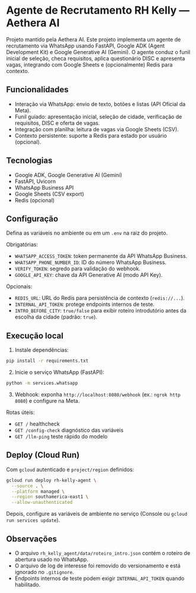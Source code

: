 # Agente de Recrutamento RH Kelly — Aethera AI

Projeto mantido pela Aethera AI. Este projeto implementa um agente de recrutamento via WhatsApp usando FastAPI, Google ADK (Agent Development Kit) e Google Generative AI (Gemini). O agente conduz o funil inicial de seleção, checa requisitos, aplica questionário DISC e apresenta vagas, integrando com Google Sheets e (opcionalmente) Redis para contexto.

## Funcionalidades

- Interação via WhatsApp: envio de texto, botões e listas (API Oficial da Meta).
- Funil guiado: apresentação inicial, seleção de cidade, verificação de requisitos, DISC e oferta de vagas.
- Integração com planilha: leitura de vagas via Google Sheets (CSV).
- Contexto persistente: suporte a Redis para estado por usuário (opcional).

## Tecnologias

- Google ADK, Google Generative AI (Gemini)
- FastAPI, Uvicorn
- WhatsApp Business API
- Google Sheets (CSV export)
- Redis (opcional)

## Configuração

Defina as variáveis no ambiente ou em um `.env` na raiz do projeto.

Obrigatórias:
- `WHATSAPP_ACCESS_TOKEN`: token permanente da API WhatsApp Business.
- `WHATSAPP_PHONE_NUMBER_ID`: ID do número WhatsApp Business.
- `VERIFY_TOKEN`: segredo para validação do webhook.
- `GOOGLE_API_KEY`: chave da API Generative AI (modo API Key).

Opcionais:
- `REDIS_URL`: URL do Redis para persistência de contexto (`redis://...`).
- `INTERNAL_API_TOKEN`: protege endpoints internos de teste.
- `INTRO_BEFORE_CITY`: `true/false` para exibir roteiro introdutório antes da escolha da cidade (padrão: `true`).

## Execução local

1) Instale dependências:
```bash
pip install -r requirements.txt
```

2) Inicie o serviço WhatsApp (FastAPI):
```bash
python -m services.whatsapp
```

3) Webhook: exponha `http://localhost:8080/webhook` (ex.: `ngrok http 8080`) e configure na Meta.

Rotas úteis:
- `GET /` healthcheck
- `GET /config-check` diagnóstico das variáveis
- `GET /llm-ping` teste rápido do modelo

## Deploy (Cloud Run)

Com `gcloud` autenticado e `project/region` definidos:
```bash
gcloud run deploy rh-kelly-agent \
  --source . \
  --platform managed \
  --region southamerica-east1 \
  --allow-unauthenticated
```
Depois, configure as variáveis de ambiente no serviço (Console ou `gcloud run services update`).

## Observações

- O arquivo `rh_kelly_agent/data/roteiro_intro.json` contém o roteiro de abertura usado no WhatsApp.
- O arquivo de log de interesse foi removido do versionamento e está ignorado no `.gitignore`.
- Endpoints internos de teste podem exigir `INTERNAL_API_TOKEN` quando habilitado.
